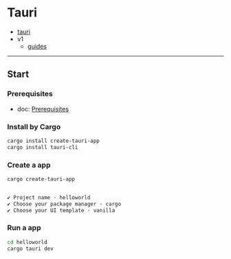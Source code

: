 # Tauri

- [tauri](https://tauri.app/)
- v1
  - [guides](https://tauri.app/v1/guides/)

---

## Start

### Prerequisites

- doc: [Prerequisites](https://tauri.app/v1/guides/getting-started/prerequisites/)


### Install by Cargo

```bash
cargo install create-tauri-app
cargo install tauri-cli
```

### Create a app

```bash
cargo create-tauri-app


✔ Project name · helloworld
✔ Choose your package manager · cargo
✔ Choose your UI template · vanilla
```

### Run a app

```bash
cd helloworld
cargo tauri dev
```

